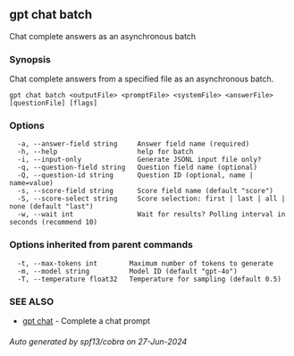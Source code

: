 ## gpt chat batch

Chat complete answers as an asynchronous batch

### Synopsis

Chat complete answers from a specified file as an asynchronous batch.

```
gpt chat batch <outputFile> <promptFile> <systemFile> <answerFile> [questionFile] [flags]
```

### Options

```
  -a, --answer-field string     Answer field name (required)
  -h, --help                    help for batch
  -i, --input-only              Generate JSONL input file only?
  -q, --question-field string   Question field name (optional)
  -Q, --question-id string      Question ID (optional, name | name=value)
  -s, --score-field string      Score field name (default "score")
  -S, --score-select string     Score selection: first | last | all | none (default "last")
  -w, --wait int                Wait for results? Polling interval in seconds (recommend 10)
```

### Options inherited from parent commands

```
  -t, --max-tokens int        Maximum number of tokens to generate
  -m, --model string          Model ID (default "gpt-4o")
  -T, --temperature float32   Temperature for sampling (default 0.5)
```

### SEE ALSO

* [gpt chat](gpt_chat.md)	 - Complete a chat prompt

###### Auto generated by spf13/cobra on 27-Jun-2024
